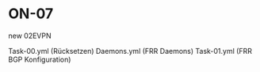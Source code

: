 # ON-07
new 02EVPN

Task-00.yml (Rücksetzen)
Daemons.yml (FRR Daemons)
Task-01.yml (FRR BGP Konfiguration)
